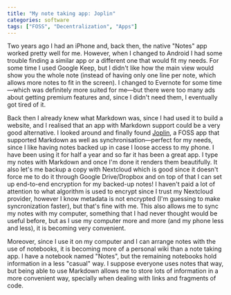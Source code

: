 ```yaml
---
title: "My note taking app: Joplin"
categories: software
tags: ["FOSS", "Decentralization", "Apps"]
---
```

Two years ago I had an iPhone and, back then, the native "Notes" app worked pretty well for me. However, when I changed to Android I had some trouble finding a similar app or a different one that would fit my needs. For some time I used Google Keep, but I didn't like how the main view would show you the whole note (instead of having only one line per note, which allows more notes to fit in the screen). I changed to Evernote for some time—which was definitely more suited for me—but there were too many ads about getting premium features and, since I didn't need them, I eventually got tired of it.

Back then I already knew what Markdown was, since I had used it to build a website, and I realised that an app with Markdown support could be a very good alternative. I looked around and finally found [Joplin](https://joplinapp.org/), a FOSS app that supported Markdown as well as synchronisation—perfect for my needs, since I like having notes backed up in case I loose access to my phone. I have been using it for half a year and so far it has been a great app. I type my notes with Markdown and once I'm done it renders them beautifully. It also let's me backup a copy with Nextcloud which is good since it doesn't force me to do it through Google Drive/Dropbox and on top of that I can set up end-to-end encryption for my backed-up notes! I haven't paid a lot of attention to what algorithm is used to encrypt since I trust my Nextcloud provider, however I know metadata is not encrypted (I'm guessing to make syncronization faster), but that's fine with me. This also allows me to sync my notes with my computer, something that I had never thought would be useful before, but as I use my computer more and more (and my phone less and less), it is becoming very convenient.

Moreover, since I use it on my computer and I can arrange notes with the use of notebooks, it is becoming more of a personal wiki than a note taking app. I have a notebook named "Notes", but the remaining notebooks hold information in a less "casual" way. I suppose everyone uses notes that way, but being able to use Markdown allows me to store lots of information in a more convenient way, specially when dealing with links and fragments of code.

